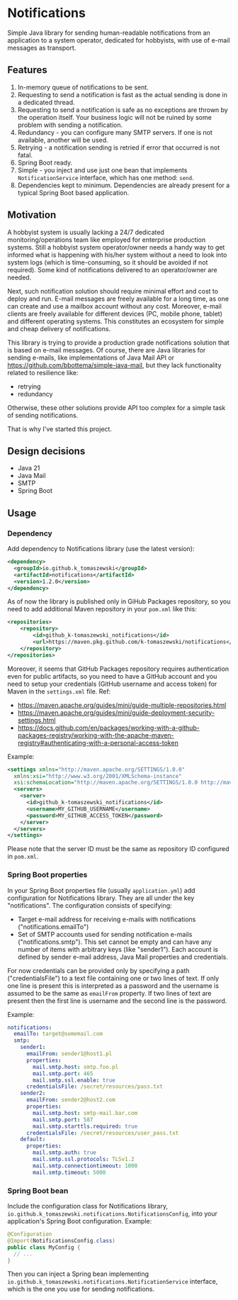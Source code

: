 # Notifications
Simple Java library for sending human-readable notifications from an application to a system operator,
dedicated for hobbyists, with use of e-mail messages as transport.

## Features
1. In-memory queue of notifications to be sent.
2. Requesting to send a notification is fast as the actual sending is done in a dedicated thread.
3. Requesting to send a notification is safe as no exceptions are thrown by the operation itself.
Your business logic will not be ruined by some problem with sending a notification.
4. Redundancy - you can configure many SMTP servers. If one is not available, another will be used.
5. Retrying - a notification sending is retried if error that occurred is not fatal.
6. Spring Boot ready.
7. Simple - you inject and use just one bean that implements `NotificationService` interface, which has one method: `send`.
8. Dependencies kept to minimum. Dependencies are already present for a typical Spring Boot based application.

## Motivation
A hobbyist system is usually lacking a 24/7 dedicated monitoring/operations team like employed for enterprise production systems.
Still a hobbyist system operator/owner needs a handy way to get informed what is happening with his/her system
without a need to look into system logs (which is time-consuming, so it should be avoided if not required). 
Some kind of notifications delivered to an operator/owner are needed.

Next, such notification solution should require minimal effort and cost to deploy and run.
E-mail messages are freely available for a long time, as one can create and use a mailbox account without 
any cost. Moreover, e-mail clients are freely available for different devices (PC, mobile phone, tablet) and 
different operating systems. This constitutes an ecosystem for simple and cheap delivery of notifications.

This library is trying to provide a production grade notifications solution that is based on e-mail
messages. Of course, there are Java libraries for sending e-mails, like implementations of Java Mail API or
https://github.com/bbottema/simple-java-mail, but they lack functionality related to resilience like:
- retrying
- redundancy

Otherwise, these other solutions provide API too complex for a simple task of sending notifications.

That is why I've started this project.

## Design decisions
- Java 21
- Java Mail
- SMTP
- Spring Boot

## Usage
### Dependency
Add dependency to Notifications library (use the latest version):
```xml
<dependency>
  <groupId>io.github.k_tomaszewski</groupId>
  <artifactId>notifications</artifactId>
  <version>1.2.0</version>
</dependency>
```
As of now the library is published only in GiHub Packages repository, so you need to add additional Maven repository in your `pom.xml` like this:
```xml
<repositories>
    <repository>
        <id>github_k-tomaszewski_notifications</id>
        <url>https://maven.pkg.github.com/k-tomaszewski/notifications</url>
    </repository>
</repositories>
```
Moreover, it seems that GitHub Packages repository requires authentication even for public
artifacts, so you need to have a GitHub account and you need to setup your credentials
(GitHub username and access token) for Maven in the `settings.xml` file. Ref:
- https://maven.apache.org/guides/mini/guide-multiple-repositories.html
- https://maven.apache.org/guides/mini/guide-deployment-security-settings.html
- https://docs.github.com/en/packages/working-with-a-github-packages-registry/working-with-the-apache-maven-registry#authenticating-with-a-personal-access-token

Example:
```xml
<settings xmlns="http://maven.apache.org/SETTINGS/1.0.0"
  xmlns:xsi="http://www.w3.org/2001/XMLSchema-instance"
  xsi:schemaLocation="http://maven.apache.org/SETTINGS/1.0.0 http://maven.apache.org/xsd/settings-1.0.0.xsd">
  <servers>
    <server>
      <id>github_k-tomaszewski_notifications</id>
      <username>MY_GITHUB_USERNAME</username>
      <password>MY_GITHUB_ACCESS_TOKEN</password>
    </server>
  </servers>
</settings>
```
Please note that the server ID must be the same as repository ID configured in `pom.xml`.

### Spring Boot properties
In your Spring Boot properties file (usually `application.yml`) add configuration for
Notifications library. They are all under the key "notifications". The configuration
consists of specifying:
- Target e-mail address for receiving e-mails with notifications ("notifications.emailTo")
- Set of SMTP accounts used for sending notification e-mails ("notifications.smtp"). This set
cannot be empty and can have any number of items with arbitrary keys (like "sender1"). Each account 
is defined by sender e-mail address, Java Mail properties and credentials.

For now credentials can be provided only by specifying a path ("credentialsFile") to a text file containing one or two lines
of text. If only one line is present this is interpreted as a password and the username is assumed to be the same
as `emailFrom` property. If two lines of text are present then the first line is username
and the second line is the password.

Example:
```yaml
notifications:
  emailTo: target@somemail.com
  smtp:
    sender1:
      emailFrom: sender1@host1.pl
      properties:
        mail.smtp.host: smtp.foo.pl
        mail.smtp.port: 465
        mail.smtp.ssl.enable: true
      credentialsFile: /secret/resources/pass.txt
    sender2:
      emailFrom: sender2@host2.com
      properties:
        mail.smtp.host: smtp-mail.bar.com
        mail.smtp.port: 587
        mail.smtp.starttls.required: true
      credentialsFile: /secret/resources/user_pass.txt
    default:
      properties:
        mail.smtp.auth: true
        mail.smtp.ssl.protocols: TLSv1.2
        mail.smtp.connectiontimeout: 1000
        mail.smtp.timeout: 5000
```

### Spring Boot bean
Include the configuration class for Notifications library, `io.github.k_tomaszewski.notifications.NotificationsConfig`, into your application's Spring Boot configuration. Example:
```java
@Configuration
@Import(NotificationsConfig.class)
public class MyConfig {
  // ...
}
```
Then you can inject a Spring bean implementing `io.github.k_tomaszewski.notifications.NotificationService` interface, which is the one
you use for sending notifications.